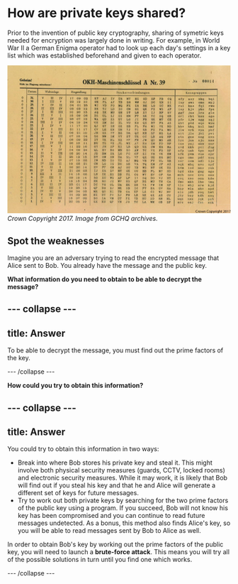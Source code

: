 # How are private keys shared?

Prior to the invention of public key cryptography, sharing of symetric keys needed for encryption was largely done in writing. For example, in World War II a German Enigma operator had to look up each day's settings in a key list which was established beforehand and given to each operator.

![Enigma settings](images/Enigma-settings-sheet.jpg)
*Crown Copyright 2017. Image from GCHQ archives.*


## Spot the weaknesses

Imagine you are an adversary trying to read the encrypted message that Alice sent to Bob. You already have the message and the public key.

**What information do you need to obtain to be able to decrypt the message?**

--- collapse ---
---
title: Answer
---

To be able to decrypt the message, you must find out the prime factors of the key.

--- /collapse ---


**How could you try to obtain this information?**

--- collapse ---
---
title: Answer
---

You could try to obtain this information in two ways:

- Break into where Bob stores his private key and steal it. This might involve both physical security measures (guards, CCTV, locked rooms) and electronic security measures. While it may work, it is likely that Bob will find out if you steal his key and that he and Alice will generate a different set of keys for future messages.
- Try to work out both private keys by searching for the two prime factors of the public key using a program. If you succeed, Bob will not know his key has been compromised and you can continue to read future messages undetected. As a bonus, this method also finds Alice's key, so you will be able to read messages sent by Bob to Alice as well.

In order to obtain Bob's key by working out the prime factors of the public key, you will need to launch a **brute-force attack**. This means you will try all of the possible solutions in turn until you find one which works.


--- /collapse ---
